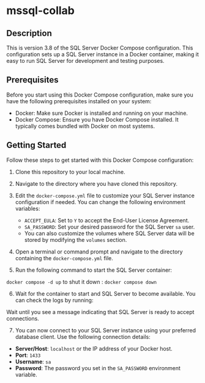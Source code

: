 # mssql-collab

## Description

This is version 3.8 of the SQL Server Docker Compose configuration. This configuration sets up a SQL Server instance in a Docker container, making it easy to run SQL Server for development and testing purposes.

## Prerequisites

Before you start using this Docker Compose configuration, make sure you have the following prerequisites installed on your system:

- Docker: Make sure Docker is installed and running on your machine.
- Docker Compose: Ensure you have Docker Compose installed. It typically comes bundled with Docker on most systems.

## Getting Started

Follow these steps to get started with this Docker Compose configuration:

1. Clone this repository to your local machine.

2. Navigate to the directory where you have cloned this repository.

3. Edit the `docker-compose.yml` file to customize your SQL Server instance configuration if needed. You can change the following environment variables:
   - `ACCEPT_EULA`: Set to `Y` to accept the End-User License Agreement.
   - `SA_PASSWORD`: Set your desired password for the SQL Server `sa` user.
   - You can also customize the volumes where SQL Server data will be stored by modifying the `volumes` section.

4. Open a terminal or command prompt and navigate to the directory containing the `docker-compose.yml` file.

5. Run the following command to start the SQL Server container:
   
  ```docker compose -d up```
  to shut it down :
    ```docker compose down```

6. Wait for the container to start and SQL Server to become available. You can check the logs by running:

Wait until you see a message indicating that SQL Server is ready to accept connections.

7. You can now connect to your SQL Server instance using your preferred database client. Use the following connection details:

- **Server/Host**: `localhost` or the IP address of your Docker host.
- **Port**: `1433`
- **Username**: `sa`
- **Password**: The password you set in the `SA_PASSWORD` environment variable.




